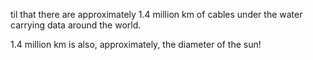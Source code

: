 til that there are approximately 1.4 million km of cables under the water carrying data around the world.

1.4 million km is also, approximately, the diameter of the sun!